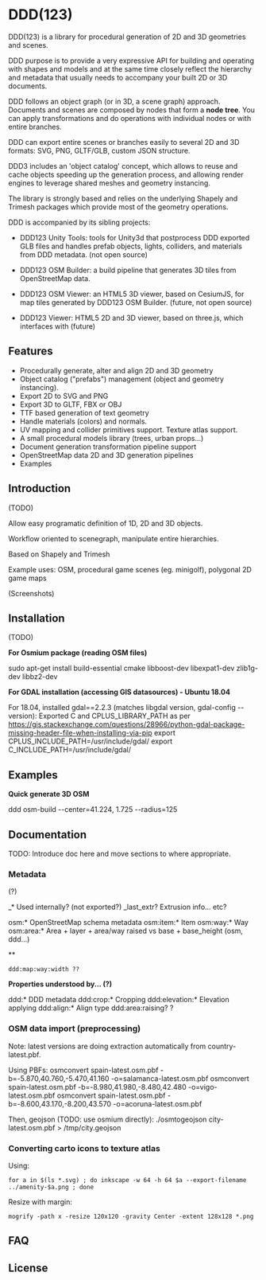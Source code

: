 # DDD(123)

DDD(123) is a library for procedural generation of 2D and 3D geometries and scenes.

DDD purpose is to provide a very expressive API for building and operating with
shapes and models and at the same time closely reflect the hierarchy and metadata
that usually needs to accompany your built 2D or 3D documents.

DDD follows an object graph (or in 3D, a scene graph) approach. Documents and
scenes are composed by nodes that form a **node tree**. You can apply transformations
and do operations with individual nodes or with entire branches.

DDD can export entire scenes or branches easily to several 2D and 3D
formats: SVG, PNG, GLTF/GLB, custom JSON structure.

DDD3 includes an 'object catalog' concept, which allows to reuse and cache objects
speeding up the generation process, and allowing render engines to leverage shared
meshes and geometry instancing.

The library is strongly based and relies on the underlying Shapely and Trimesh
packages which provide most of the geometry operations.

DDD is accompanied by its sibling projects:

- DDD123 Unity Tools: tools for Unity3d that postprocess DDD exported GLB files
  and handles prefab objects, lights, colliders, and materials from DDD metadata.
  (not open source)

- DDD123 OSM Builder: a build pipeline that generates 3D tiles from OpenStreetMap data.

- DDD123 OSM Viewer: an HTML5 3D viewer, based on CesiumJS, for map tiles generated by DDD123 OSM Builder.
  (future, not open source)

- DDD123 Viewer: HTML5 2D and 3D viewer, based on three.js, which interfaces with
  (future)


## Features

- Procedurally generate, alter and align 2D and 3D geometry
- Object catalog ("prefabs") management (object and geometry instancing).
- Export 2D to SVG and PNG
- Export 3D to GLTF, FBX or OBJ
- TTF based generation of text geometry
- Handle materials (colors) and normals.
- UV mapping and collider primitives support. Texture atlas support.
- A small procedural models library (trees, urban props...)
- Document generation transformation pipeline support
- OpenStreetMap data 2D and 3D generation pipelines
- Examples


## Introduction

(TODO)

Allow easy programatic definition of 1D, 2D and 3D objects.

Workflow oriented to scenegraph, manipulate entire hierarchies.

Based on Shapely and Trimesh

Example uses: OSM, procedural game scenes (eg. minigolf), polygonal 2D game maps

(Screenshots)

## Installation

(TODO)

**For Osmium package (reading OSM files)**

sudo apt-get install build-essential cmake libboost-dev libexpat1-dev zlib1g-dev libbz2-dev

**For GDAL installation (accessing GIS datasources) - Ubuntu 18.04**

For 18.04, installed gdal==2.2.3 (matches libgdal version, gdal-config --version):
Exported C and CPLUS_LIBRARY_PATH as per https://gis.stackexchange.com/questions/28966/python-gdal-package-missing-header-file-when-installing-via-pip
export CPLUS_INCLUDE_PATH=/usr/include/gdal/
export C_INCLUDE_PATH=/usr/include/gdal/


## Examples

**Quick generate 3D OSM**

ddd osm-build --center=41.224, 1.725 --radius=125

## Documentation

TODO: Introduce doc here and move sections to where appropriate.

###

### Metadata

(?)

_*		Used internally? (not exported?)
    _last_extr?		Extrusion info... etc?


osm:*		OpenStreetMap schema metadata
    osm:item:*	Item
    osm:way:*	Way
    osm:area:*	Area
    + layer + area/way raised vs base + base_height (osm, ddd...)

**

    ddd:map:way:width ??

**Properties understood by... (?)**

ddd:*	DDD metadata
    ddd:crop:*			Cropping
    ddd:elevation:*		Elevation applying
    ddd:align:*			Align type
    ddd:area:raising?	?

### OSM data import (preprocessing)

Note: latest versions are doing extraction automatically from country-latest.pbf.

Using PBFs:
  osmconvert spain-latest.osm.pbf -b=-5.870,40.760,-5.470,41.160 -o=salamanca-latest.osm.pbf
  osmconvert spain-latest.osm.pbf -b=-8.980,41.980,-8.480,42.480 -o=vigo-latest.osm.pbf
  osmconvert spain-latest.osm.pbf -b=-8.600,43.170,-8.200,43.570 -o=acoruna-latest.osm.pbf

Then, geojson (TODO: use osmium directly):
  ./osmtogeojson city-latest.osm.pbf > /tmp/city.geojson



### Converting carto icons to texture atlas

Using:

    for a in $(ls *.svg) ; do inkscape -w 64 -h 64 $a --export-filename ../amenity-$a.png ; done

Resize with margin:

    mogrify -path x -resize 120x120 -gravity Center -extent 128x128 *.png

## FAQ



## License




